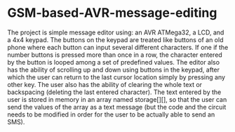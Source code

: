 # GSM-based-AVR-message-editing

The project is simple message editor using: an AVR ATMega32, a LCD, and a 4x4 keypad.
The buttons on the keypad are treated like buttons of an old phone where each button can input several different characters.
If one if the number buttons is pressed more than once in a row, the character entered by the button is looped among a set of 
 predefined values.
The editor also has the ability of scrolling up and down using buttons in the keypad, after which the user can return to the 
 last cursor location simply by pressing any other key.
The user also has the ability of clearing the whole text or backspacing (deleting the last entered character).
The text entered by the user is stored in memory in an array named storage[][], so that the user can send the values of the 
 array as a text message (but the code and the circuit needs to be modified in order for the user to be actually able to send an SMS).
